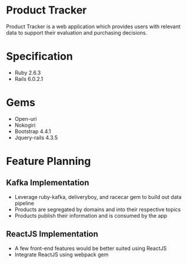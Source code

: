 # Product Tracker

Product Tracker is a web application which provides users with relevant data to support their evaluation and purchasing decisions.

# Specification
* Ruby 2.6.3
* Rails 6.0.2.1

# Gems
* Open-uri
* Nokogiri
* Bootstrap 4.4.1
* Jquery-rails 4.3.5

# Feature Planning
## Kafka Implementation
* Leverage ruby-kafka, deliveryboy, and racecar gem to build out data pipeline
* Products are segregated by domains and into their respective topics
* Products publish their information and is consumed by the app

## ReactJS Implementation
* A few front-end features would be better suited using ReactJS
* Integrate ReactJS using webpack gem
